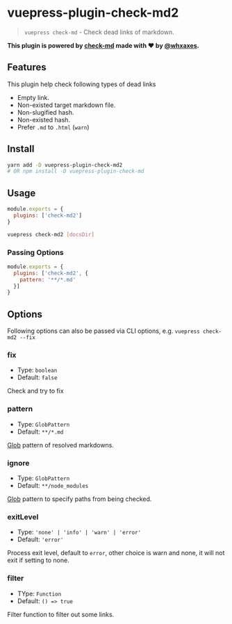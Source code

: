 # vuepress-plugin-check-md2

> `vuepress check-md` - Check dead links of markdown.

**This plugin is powered by [check-md](https://github.com/whxaxes/check-md) made with ❤️ by [@whxaxes](https://github.com/whxaxes).**

## Features

This plugin help check following types of dead links

- Empty link.
- Non-existed target markdown file.
- Non-slugified hash.
- Non-existed hash.
- Prefer `.md` to `.html` (`warn`)

## Install

```bash
yarn add -D vuepress-plugin-check-md2
# OR npm install -D vuepress-plugin-check-md
```

## Usage

```javascript
module.exports = {
  plugins: ['check-md2']
}
```

```bash
vuepress check-md2 [docsDir]
```

### Passing Options

```javascript
module.exports = {
  plugins: ['check-md2', {
    pattern: '**/*.md'
  }]
}
```

## Options

Following options can also be passed via CLI options, e.g. `vuepress check-md2 --fix`

### fix

- Type: `boolean`
- Default: `false`

Check and try to fix

### pattern

- Type: `GlobPattern`
- Default: `**/*.md`

[Glob](https://github.com/isaacs/node-glob) pattern of resolved markdowns.

### ignore

- Type: `GlobPattern`
- Default: `**/node_modules`

[Glob](https://github.com/isaacs/node-glob) pattern to specify paths from being checked.

### exitLevel

- Type: `'none' | 'info' | 'warn' | 'error'`
- Default: `'error'`

Process exit level, default to `error`, other choice is warn and none, it will not exit if setting to none.

### filter

- TYpe: `Function`
- Default: `() => true`

Filter function to filter out some links.
